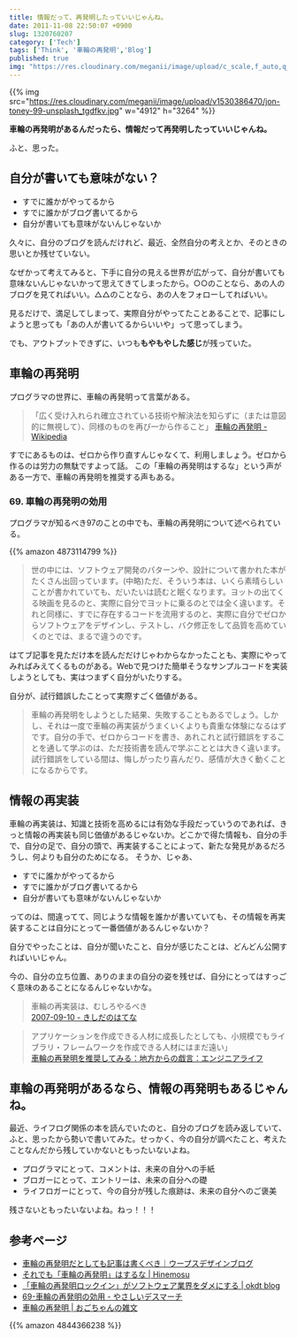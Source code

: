 ```yaml
---
title: 情報だって、再発明したっていいじゃんね。
date: 2011-11-08 22:50:07 +0900
slug: 1320760207
category: ['Tech']
tags: ['Think', '車輪の再発明','Blog']
published: true
img: "https://res.cloudinary.com/meganii/image/upload/c_scale,f_auto,q_auto,w_300/v1530386470/jon-toney-99-unsplash_tgdfkv.jpg"
---
```


{{% img src="https://res.cloudinary.com/meganii/image/upload/v1530386470/jon-toney-99-unsplash_tgdfkv.jpg" w="4912" h="3264" %}}

**車輪の再発明があるんだったら、情報だって再発明したっていいじゃんね。**

ふと、思った。


## 自分が書いても意味がない？

- すでに誰かがやってるから
- すでに誰かがブログ書いてるから
- 自分が書いても意味がないんじゃないか

久々に、自分のブログを読んだけれど、最近、全然自分の考えとか、そのときの思いとか残せていない。

なぜかって考えてみると、下手に自分の見える世界が広がって、自分が書いても意味ないんじゃないかって思えてきてしまったから。○○のことなら、あの人のブログを見てればいい。△△のことなら、あの人をフォローしてればいい。

見るだけで、満足してしまって、実際自分がやってたことあることで、記事にしようと思っても「あの人が書いてるからいいや」って思ってしまう。

でも、アウトプットできずに、いつも**もやもやした感じ**が残っていた。


## 車輪の再発明

プログラマの世界に、車輪の再発明って言葉がある。

> 「広く受け入れられ確立されている技術や解決法を知らずに（または意図的に無視して）、同様のものを再び一から作ること」
[車輪の再発明 \- Wikipedia](https://ja.wikipedia.org/wiki/%E8%BB%8A%E8%BC%AA%E3%81%AE%E5%86%8D%E7%99%BA%E6%98%8E)

すでにあるものは、ゼロから作り直すんじゃなくて、利用しましょう。ゼロから作るのは労力の無駄ですよって話。
この「車輪の再発明はするな」という声がある一方で、車輪の再発明を推奨する声もある。


### 69. 車輪の再発明の効用

プログラマが知るべき97のことの中でも、車輪の再発明について述べられている。

{{% amazon 4873114799 %}}


> 世の中には、ソフトウェア開発のパターンや、設計について書かれた本がたくさん出回っています。(中略)ただ、そういう本は、いくら素晴らしいことが書かれていても、だいたいは読むと眠くなります。ヨットの出てくる映画を見るのと、実際に自分でヨットに乗るのとでは全く違います。それと同様に、すでに存在するコードを流用するのと、実際に自分でゼロからソフトウェアをデザインし、テストし、バク修正をして品質を高めていくのとでは、まるで違うのです。

はてブ記事を見ただけ本を読んだだけじゃわからなかったことも、実際にやってみればみえてくるものがある。Webで見つけた簡単そうなサンプルコードを実装しようとしても、実はつまずく自分がいたりする。

自分が、試行錯誤したことって実際すごく価値がある。


> 車輪の再発明をしようとした結果、失敗することもあるでしょう。しかし、それは一度で車輪の再実装がうまくいくよりも貴重な体験になるはずです。自分の手で、ゼロからコードを書き、あれこれと試行錯誤をすることを通して学ぶのは、ただ技術書を読んで学ぶこととは大きく違います。試行錯誤をしている間は、悔しがったり喜んだり、感情が大きく動くことになるからです。


## 情報の再実装

車輪の再実装は、知識と技術を高めるには有効な手段だっていうのであれば、きっと情報の再実装も同じ価値があるじゃないか。どこかで得た情報も、自分の手で、自分の足で、自分の頭で、再実装することによって、新たな発見があるだろうし、何よりも自分のためになる。
そうか、じゃあ、

- すでに誰かがやってるから
- すでに誰かがブログ書いてるから
- 自分が書いても意味がないんじゃないか

ってのは、間違ってて、同じような情報を誰かが書いていても、その情報を再実装することは自分にとって一番価値があるんじゃないか？

自分でやったことは、自分が聞いたこと、自分が感じたことは、どんどん公開すればいいじゃん。

今の、自分の立ち位置、ありのままの自分の姿を残せば、自分にとってはすっごく意味のあることになるんじゃないかな。


> 車輪の再実装は、むしろやるべき  
[2007\-09\-10 \- きしだのはてな](http://d.hatena.ne.jp/nowokay/20070910#1189450476)

  

> アプリケーションを作成できる人材に成長したとしても、小規模でもライブラリ・フレームワークを作成できる人材にはまだ遠い」  
[車輪の再発明を推奨してみる：地方からの戯言：エンジニアライフ](http://el.jibun.atmarkit.co.jp/ahf/2010/01/post-f8a3.html)

## 車輪の再発明があるなら、情報の再発明もあるじゃんね。

最近、ライフログ関係の本を読んでいたのと、自分のブログを読み返していて、ふと、思ったから勢いで書いてみた。せっかく、今の自分が調べたこと、考えたことなんだから残していかないともったいないよね。

- プログラマにとって、コメントは、未来の自分への手紙
- ブロガーにとって、エントリーは、未来の自分への礎
- ライフロガーにとって、今の自分が残した痕跡は、未来の自分へのご褒美

残さないともったいないよね。ねっ！！！


## 参考ページ

- [車輪の再発明だとしても記事は書くべき｜ウープスデザインブログ](http://blog.woopsdez.jp/2008/01/post_294.php)
- [それでも「車輪の再発明」はするな \| Hinemosu](https://www.hide10.com/archives/9010)
- [「車輪の再発明ロックイン」がソフトウェア業界をダメにする \| okdt blog](https://okdt.wordpress.com/2007/08/12/%E3%80%8C%E8%BB%8A%E8%BC%AA%E3%81%AE%E5%86%8D%E7%99%BA%E6%98%8E%E3%83%AD%E3%83%83%E3%82%AF%E3%82%A4%E3%83%B3%E3%80%8D%E3%81%8C%E3%82%BD%E3%83%95%E3%83%88%E3%82%A6%E3%82%A7%E3%82%A2%E6%A5%AD%E7%95%8C/)
- [69\-車輪の再発明の効用 \- やさしいデスマーチ](https://shuji-w6e.hatenadiary.org/entry/20110227/1298825051)
- [車輪の再発明 \| おごちゃんの雑文](http://www.nurs.or.jp/~ogochan/essay/archives/594)


{{% amazon 4844366238 %}}
